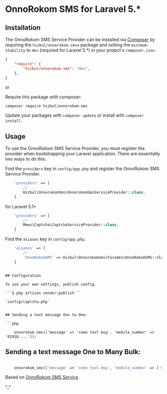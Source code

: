 # OnnoRokom SMS for Laravel 5.*


## Installation

The OnnoRokom SMS Service Provider can be installed via [Composer](http://getcomposer.org) by requiring the
`hizbul/onnorokom-smsa` package and setting the `minimum-stability` to `dev` (required for Laravel 5.*) in your
project's `composer.json`.

```json
{
    "require": {
        "hizbul/onnorokom-sms": "dev",
    },
}
```

or

Require this package with composer:
```
composer require hizbul/onnorokom-sms
```

Update your packages with ```composer update``` or install with ```composer install```.


## Usage

To use the OnnoRokom SMS Service Provider, you must register the provider when bootstrapping your Laravel application. There are
essentially two ways to do this.

Find the `providers` key in `config/app.php` and register the OnnoRokom SMS Service Provider.

```php
    'providers' => [
        // ...
        Hizbul\OnnorokomSms\OnnorokomSmsServiceProvider::class,
    ]
```
for Laravel 5.1+
```php
    'providers' => [
        // ...
        Mews\Captcha\CaptchaServiceProvider::class,
    ]
```

Find the `aliases` key in `config/app.php`.

```php
    'aliases' => [
        // ...
        'OnnoRokomSMS' => Hizbul\OnnorokomSms\Facades\OnnoRokomSMS::class,
    ]
```

```

## Configuration

To use your own settings, publish config.

```$ php artisan vendor:publish```

`config/captcha.php`


## Sending a text message One to One:

```php

    onnorokom_sms(['message' => 'some text msg', 'mobile_number' => '01918....']);
```
## Sending a text message One to Many Bulk:

```php

    onnorokom_sms(['message' => 'some text msg', 'mobile_number' => ['01918....', '0171....']]);
```

Based on [OnnoRokom SMS Service](https://www.onnorokomsms.com/bulk-sms-feature/sms-gateway-api-for-developer.php)

^_^
